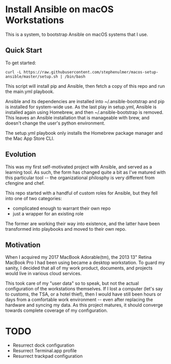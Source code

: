 # Install Ansible on macOS Workstations

This is a system, to bootstrap Ansible on macOS systems that I use.

## Quick Start

To get started:

```
curl -L https://raw.githubusercontent.com/stephenulmer/macos-setup-ansible/master/setup.sh | /bin/bash
```

This script will install pip and Ansible, then fetch a copy of this repo and run the main.yml playbook.

Ansible and its dependencies are installed into ~/.ansible-bootstrap and pip is installed for system-wide use. As the last play in setup.yml, Ansible is installed again using Homebrew, and then ~/.ansible-bootstrap is removed. This leaves an Ansible installation that is manageable with brew, and doesn't change the user's python environment.

The setup.yml playbook only installs the Homebrew package manager and the Mac App Store CLI.

## Evolution

This was my first self-motivated project with Ansible, and served as a learning tool.  As such, the form has changed quite a bit as I've matured with this particular tool -- the organizational philosphy is very different from cfengine and chef.

This repo started with a handful of custom roles for Ansible, but they fell into one of two categories:

  - complicated enough to warrant their own repo
  - just a wrapper for an existing role

The former are working their way into existence, and the latter have been transformed into playbooks and moved to their own repo.


## Motivation

When I acquired my 2017 MacBook Adorable(tm), the 2013 13" Retina MacBook Pro I had been using became a desktop workstation. To guard my sanity, I decided that all of my work product, documents, and projects would live in various cloud services.

This took care of my "user data" so to speak, but not the actual configuration of the workstations themselves. If I lost a computer (let's say to customs, the TSA, or a hotel thief), then I would have still been hours or days from a comfortable work environment -- even after replacing the hardware and syncing my data. As this project matures, it should converge towards complete coverage of my configuration.


# TODO

- Resurrect dock configuration
- Resurrect Terminal.app profile
- Resurrect trackpad configuration
